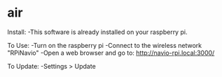 # air

Install:
-This software is already installed on your raspberry pi.

To Use:
-Turn on the raspberry pi
-Connect to the wireless network "RPiNavio"
-Open a web browser and go to:  http://navio-rpi.local:3000/

To Update:
-Settings > Update
